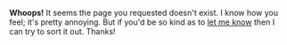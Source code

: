 <!--
Title: Four Oh Four :(
Template: 404
-->

**Whoops!** It seems the page you requested doesn't exist. I know how you feel; it's pretty annoying. But if you'd be so kind as to [let me know]("mailto:dcgauld@gmail.com") then I can try to sort it out. Thanks!